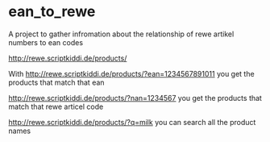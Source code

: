 # ean_to_rewe
A project to gather infromation about the relationship of rewe artikel numbers to ean codes

http://rewe.scriptkiddi.de/products/

With http://rewe.scriptkiddi.de/products/?ean=1234567891011
you get the products that match that ean

http://rewe.scriptkiddi.de/products/?nan=1234567
you get the products that match that rewe articel code

http://rewe.scriptkiddi.de/products/?q=milk
you can search all the product names
